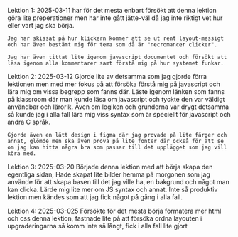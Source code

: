 Lektion 1: 2025-03-11
    har för det mesta enbart försökt att denna lektion göra lite preperationer men har inte gått jätte-väl då jag inte riktigt vet hur eller vart jag ska börja.

    Jag har skissat på hur klickern kommer att se ut rent layout-messigt och har även bestämt mig för tema som då är "necromancer clicker".

    Jag har även tittat lite igenom javascript documentet och försökt att läsa igenom alla kommentarer samt förstå mig på hur systemet funkar.

Lektion 2: 2025-03-12
    Gjorde lite av detsamma som jag gjorde förra lektionen men med mer fokus på att försöka förstå mig på javascript och lära mig om vissa begrepp som fanns där. Läste igenom länken som fanns på klassroom där man kunde läsa om javascript och tyckte den var väldigt användbar och lärorik. Även om logiken och grunderna var drygt detsamma så kunde jag i alla fall lära mig viss syntax som är speciellt för javascript och andra C språk.

    Gjorde även en lätt design i figma där jag provade på lite färger och annat, glömde men ska även prova på lite fonter där också för att se om jag kan hitta några bra som passar till det upplägget som jag vill köra med.

Lektion 3: 2025-03-20
    Började denna lektion med att börja skapa den egentliga sidan, Hade skapat lite bilder hemma på morgonen som jag använde för att skapa basen till det jag ville ha, en bakgrund och något man kan clicka. Lärde mig lite mer om JS syntax och annat. Inte så produktiv lektion men kändes som att jag fick något på gång i alla fall.

Lektion 4: 2025-03-025
    Försökte för det mesta börja formatera mer html och css denna lektion, fastnade lite på att försöka ordna layouten i upgraderingarna så komm inte så långt, fick i alla fall lite gjort

